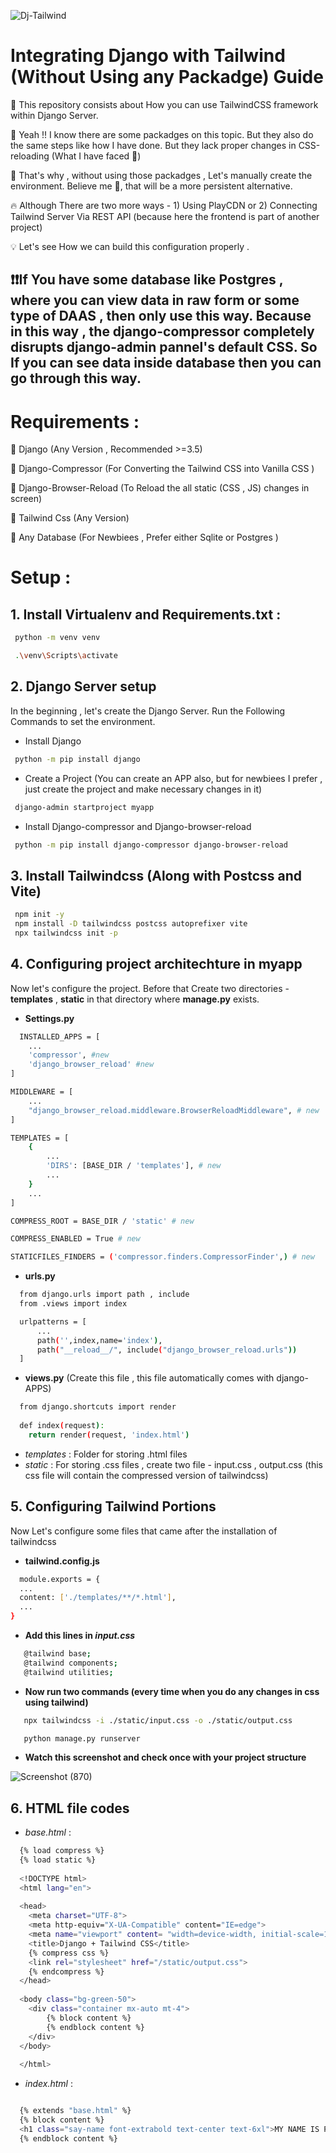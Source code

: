 ![Dj-Tailwind](Dj-Tailwind.jpeg)

# Integrating Django with Tailwind (Without Using any Packadge) Guide

 🚀 This repository consists about How you can use TailwindCSS framework within Django Server.
 
 🤔 Yeah !! I know there are some packadges on this topic. But they also do the same steps like how I have done.
  But they lack proper changes in CSS-reloading (What I have faced 🙂)
 
 🐎 That's why , without using those packadges , Let's manually create the environment. Believe me 🌝, that will be a more persistent alternative.

 🔥 Although There are two more ways - 1) Using PlayCDN or 2) Connecting Tailwind Server Via REST API (because here the frontend is part of another project)
 
 💡 Let's see How we can build this configuration properly .

## **❗❗If You have some database like Postgres , where you can view data in raw form or some type of DAAS , then only use this way. Because in this way , the django-compressor completely disrupts django-admin pannel's default CSS. So If you can see data inside database then you can go through this way.**

 # Requirements :
 🔔 Django (Any Version , Recommended >=3.5)
 
 🔔 Django-Compressor (For Converting the Tailwind CSS into Vanilla CSS )
 
 🔔 Django-Browser-Reload (To Reload the all static (CSS , JS) changes in screen)
 
 🔔 Tailwind Css (Any Version)
 
 🔔 Any Database (For Newbiees , Prefer either Sqlite or Postgres )
 

 # Setup :
 ## 1. Install Virtualenv and Requirements.txt :
 ```bash
  python -m venv venv

  .\venv\Scripts\activate

 ```
 ## 2. Django Server setup
 In the beginning , let's create the Django Server. Run the Following Commands to set the environment.
 
 - Install Django
 ```bash
  python -m pip install django
 ```
 - Create a Project (You can create an APP also, but for newbiees I prefer , just create the project and make necessary changes in it)
 ```bash
  django-admin startproject myapp
 ```
 - Install Django-compressor and Django-browser-reload
 ```bash
  python -m pip install django-compressor django-browser-reload
 ```

 ## 3. Install Tailwindcss (Along with Postcss and Vite)
 ``` bash
  npm init -y
  npm install -D tailwindcss postcss autoprefixer vite
  npx tailwindcss init -p
 ```

## 4. Configuring project architechture in myapp
Now let's configure the project. Before that Create two directories - **templates** , **static** in that directory where **manage.py** exists.
- **Settings.py**
```bash
  INSTALLED_APPS = [
    ...
    'compressor', #new
    'django_browser_reload' #new
]

MIDDLEWARE = [
    ...
    "django_browser_reload.middleware.BrowserReloadMiddleware", # new
]

TEMPLATES = [
    {
        ...
        'DIRS': [BASE_DIR / 'templates'], # new
        ...
    }
    ...
]

COMPRESS_ROOT = BASE_DIR / 'static' # new

COMPRESS_ENABLED = True # new

STATICFILES_FINDERS = ('compressor.finders.CompressorFinder',) # new
```
- **urls.py**
```bash
  from django.urls import path , include
  from .views import index

  urlpatterns = [
      ...
      path('',index,name='index'),
      path("__reload__/", include("django_browser_reload.urls"))
  ]
```
- **views.py** (Create this file , this file automatically comes with django-APPS)
```bash
  from django.shortcuts import render
  
  def index(request):
  	return render(request, 'index.html')
```
- _templates_ : Folder for storing .html files
- _static_ : For storing .css files , create two file - input.css , output.css (this css file will contain the compressed version of tailwindcss)

## 5. Configuring Tailwind Portions
Now Let's configure some files that came after the installation of tailwindcss
- **tailwind.config.js**
  
```bash
  module.exports = {
  ...
  content: ['./templates/**/*.html'],
  ...
}
```
- **Add this lines in _input.css_**
```bash
   @tailwind base;
   @tailwind components;
   @tailwind utilities;
```
- **Now run two commands (every time when you do any changes in css using tailwind)**
```bash
   npx tailwindcss -i ./static/input.css -o ./static/output.css

   python manage.py runserver
```
- **Watch this screenshot and check once with your project structure**


![Screenshot (870)](https://github.com/PARTHIB-DEB/Test-Dj-Tailwind/assets/103876861/1ca3a8c5-3086-4d97-a88f-6d429201f1e1)
  
## 6. HTML file codes
- _base.html_ :
```bash
  {% load compress %}
  {% load static %}
  
  <!DOCTYPE html>
  <html lang="en">
  
  <head>
  	<meta charset="UTF-8">
  	<meta http-equiv="X-UA-Compatible" content="IE=edge">
  	<meta name="viewport" content= "width=device-width, initial-scale=1.0">
  	<title>Django + Tailwind CSS</title>
  	{% compress css %}
  	<link rel="stylesheet" href="/static/output.css">
  	{% endcompress %}
  </head>
  
  <body class="bg-green-50">
  	<div class="container mx-auto mt-4">
  		{% block content %}
  		{% endblock content %}
  	</div>
  </body>
  
  </html>
```
- _index.html_ :
```bash

  {% extends "base.html" %}
  {% block content %}
  <h1 class="say-name font-extrabold text-center text-6xl">MY NAME IS PARTHIB</h1>
  {% endblock content %}

```
